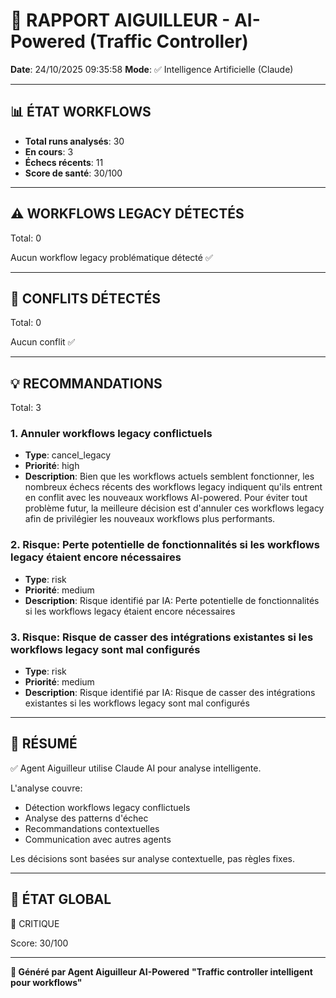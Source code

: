 # 🚦 RAPPORT AIGUILLEUR - AI-Powered (Traffic Controller)

**Date**: 24/10/2025 09:35:58
**Mode**: ✅ Intelligence Artificielle (Claude)

---

## 📊 ÉTAT WORKFLOWS

- **Total runs analysés**: 30
- **En cours**: 3
- **Échecs récents**: 11
- **Score de santé**: 30/100

---

## ⚠️  WORKFLOWS LEGACY DÉTECTÉS

Total: 0



Aucun workflow legacy problématique détecté ✅

---

## 🚨 CONFLITS DÉTECTÉS

Total: 0

Aucun conflit ✅

---

## 💡 RECOMMANDATIONS

Total: 3


### 1. Annuler workflows legacy conflictuels

- **Type**: cancel_legacy
- **Priorité**: high
- **Description**: Bien que les workflows actuels semblent fonctionner, les nombreux échecs récents des workflows legacy indiquent qu'ils entrent en conflit avec les nouveaux workflows AI-powered. Pour éviter tout problème futur, la meilleure décision est d'annuler ces workflows legacy afin de privilégier les nouveaux workflows plus performants.


### 2. Risque: Perte potentielle de fonctionnalités si les workflows legacy étaient encore nécessaires

- **Type**: risk
- **Priorité**: medium
- **Description**: Risque identifié par IA: Perte potentielle de fonctionnalités si les workflows legacy étaient encore nécessaires


### 3. Risque: Risque de casser des intégrations existantes si les workflows legacy sont mal configurés

- **Type**: risk
- **Priorité**: medium
- **Description**: Risque identifié par IA: Risque de casser des intégrations existantes si les workflows legacy sont mal configurés




---

## 🎯 RÉSUMÉ

✅ Agent Aiguilleur utilise Claude AI pour analyse intelligente.

L'analyse couvre:
- Détection workflows legacy conflictuels
- Analyse des patterns d'échec
- Recommandations contextuelles
- Communication avec autres agents

Les décisions sont basées sur analyse contextuelle, pas règles fixes.

---

## 🔄 ÉTAT GLOBAL

🔴 CRITIQUE

Score: 30/100

---

**🚦 Généré par Agent Aiguilleur AI-Powered**
**"Traffic controller intelligent pour workflows"**
